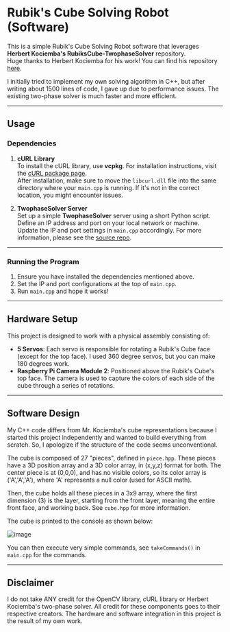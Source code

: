 # Rubik's Cube Solving Robot (Software)

This is a simple Rubik's Cube Solving Robot software that leverages **Herbert Kociemba's RubiksCube-TwophaseSolver** repository.  
Huge thanks to Herbert Kociemba for his work! You can find his repository [here](https://github.com/hkociemba/RubiksCube-TwophaseSolver).

I initially tried to implement my own solving algorithm in C++, but after writing about 1500 lines of code, I gave up due to performance issues. The existing two-phase solver is much faster and more efficient.

---

## Usage

### Dependencies

1. **cURL Library**  
   To install the cURL library, use **vcpkg**. For installation instructions, visit the [cURL package page](https://vcpkg.io/en/package/curl.html).  
   After installation, make sure to move the `libcurl.dll` file into the same directory where your `main.cpp` is running. If it's not in the correct location, you might encounter issues.

2. **TwophaseSolver Server**  
   Set up a simple **TwophaseSolver** server using a short Python script. Define an IP address and port on your local network or machine.  
   Update the IP and port settings in `main.cpp` accordingly. For more information, please see the [source repo](https://github.com/hkociemba/RubiksCube-TwophaseSolver).

---

### Running the Program

1. Ensure you have installed the dependencies mentioned above.
2. Set the IP and port configurations at the top of `main.cpp`.
3. Run `main.cpp` and hope it works!

---

## Hardware Setup

This project is designed to work with a physical assembly consisting of:

- **5 Servos**: Each servo is responsible for rotating a Rubik's Cube face (except for the top face). I used 360 degree servos, but you can make 180 degrees work.
- **Raspberry Pi Camera Module 2**: Positioned above the Rubik's Cube's top face. The camera is used to capture the colors of each side of the cube through a series of rotations.

---

## Software Design

My C++ code differs from Mr. Kociemba's cube representations because I started this project independently and wanted to build everything from scratch. So, I apologize if the structure of the code seems unconventional.

The cube is composed of 27 "pieces", defined in `piece.hpp`. These pieces have a 3D position array and a 3D color array, in (x,y,z) format for both. The center piece is at (0,0,0), and has no visible colors, so its color array is ('A','A','A'), where 'A' represents a null color (used for ASCII math).

Then, the cube holds all these pieces in a 3x9 array, where the first dimension (3) is the layer, starting from the front layer, meaning the entire front face, and working back. See `cube.hpp` for more information.

The cube is printed to the console as shown below:

![image](https://github.com/user-attachments/assets/b0c55e5d-5f36-4c9d-868d-fbae72b52298)

You can then execute very simple commands, see `takeCommands()` in `main.cpp` for the commands.

---

## Disclaimer

I do not take ANY credit for the OpenCV library, cURL library or Herbert Kociemba's two-phase solver. All credit for these components goes to their respective creators. The hardware and software integration in this project is the result of my own work.
